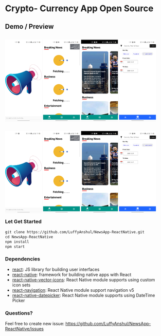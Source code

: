 # Crypto- Currency App Open Source

## Demo / Preview

<p style="float: left">
    <img src="/demoImages/img1.jpg" width="24%" />
    <img src="/demoImages/img2.jpg" width="24%" />
    <img src="/demoImages/img3.jpg" width="24%" />
    <img src="/demoImages/img4.jpg" width="24%" />
</p>
<p style="float: left">
    <img src="/demoImages/img1.jpg" width="24%" />
    <img src="/demoImages/img2.jpg" width="24%" />
    <img src="/demoImages/img3.jpg" width="24%" />
    <img src="/demoImages/img4.jpg" width="24%" />
</p>


### Let Get Started

    git clone https://github.com/LuffyAnshul/NewsApp-ReactNative.git
    cd NewsApp-ReactNative
    npm install
    npm start

### Dependencies

- [react](https://github.com/facebook/react): JS library for building user interfaces
- [react-native](https://github.com/facebook/react-native): framework for building native apps with React
- [react-native-vector-icons](https://github.com/oblador/react-native-vector-icons): React Native module supports using custom icon sets
- [react-navigation](https://github.com/react-navigation/react-navigation/): React Native module support navigation v5
- [react-native-datepicker](https://github.com/xgfe/react-native-datepicker): React Native module supports using DateTime Picker

### Questions? 

Feel free to create new issue: https://github.com/LuffyAnshul/NewsApp-ReactNative/issues
